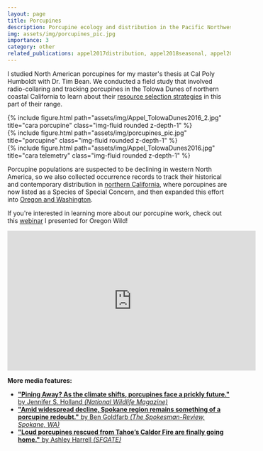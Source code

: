 ```yaml
---
layout: page
title: Porcupines
description: Porcupine ecology and distribution in the Pacific Northwest
img: assets/img/porcupines_pic.jpg
importance: 3
category: other
related_publications: appel2017distribution, appel2018seasonal, appel2021north, belamaric2024porcupines
---
```


I studied North American porcupines for my master's thesis at Cal Poly Humboldt with Dr. Tim Bean. We conducted a field study that involved radio-collaring and tracking porcupines in the Tolowa Dunes of northern coastal California to learn about their <a href="https://academic.oup.com/jmammal/article/99/5/1159/5052414">resource selection strategies</a> in this part of their range. 

<div class="row">
    <div class="col-sm mt-3 mt-md-0">
        {% include figure.html path="assets/img/Appel_TolowaDunes2016_2.jpg" title="cara porcupine" class="img-fluid rounded z-depth-1" %}
    </div>
    <div class="col-sm mt-3 mt-md-0">
        {% include figure.html path="assets/img/porcupines_pic.jpg" title="porcupine" class="img-fluid rounded z-depth-1" %}
    </div>
    <div class="col-sm mt-3 mt-md-0">
        {% include figure.html path="assets/img/Appel_TolowaDunes2016.jpg" title="cara telemetry" class="img-fluid rounded z-depth-1" %}
    </div>
</div>

Porcupine populations are suspected to be declining in western North America, so we also collected occurrence records to track their historical and contemporary distribution in <a href="https://digitalcommons.humboldt.edu/cgi/viewcontent.cgi?article=1002&context=oer">northern California</a>, where porcupines are now listed as a Species of Special Concern, and then expanded this effort into <a href="https://www.researchgate.net/profile/Cara-Appel/publication/349951521_NORTH_AMERICAN_PORCUPINE_DISTRIBUTION_IN_THE_PACIFIC_NORTHWEST_AND_EVALUATION_OF_A_NON-INVASIVE_MONITORING_TECHNIQUE/links/620c0714634ff774f4cfb401/NORTH-AMERICAN-PORCUPINE-DISTRIBUTION-IN-THE-PACIFIC-NORTHWEST-AND-EVALUATION-OF-A-NON-INVASIVE-MONITORING-TECHNIQUE.pdf">Oregon and Washington</a>.

If you're interested in learning more about our porcupine work, check out this <a href="https://youtu.be/6ja3cPxuwls">webinar</a> I presented for Oregon Wild!

<iframe width="560" height="315" src="https://www.youtube-nocookie.com/embed/6ja3cPxuwls?si=vkwJPs31afGHRTZY" title="YouTube video player" frameborder="0" allow="accelerometer; autoplay; clipboard-write; encrypted-media; gyroscope; picture-in-picture; web-share" referrerpolicy="strict-origin-when-cross-origin" allowfullscreen></iframe>
 
 
<b>More media features:</b>
- <a href="https://www.nwf.org/Magazines/National-Wildlife/2019/Oct-Nov/Conservation/Porcupines"><b>"Pining Away? As the climate shifts, porcupines face a prickly future."</b> by Jennifer S. Holland <i>(National Wildlife Magazine)</i></a>
- <a href="https://www.spokesman.com/stories/2021/apr/18/amid-widespread-decline-spokane-region-remains-som/"><b>"Amid widespread decline, Spokane region remains something of a porcupine redoubt."</b> by Ben Goldfarb <i>(The Spokesman-Review, Spokane, WA)</i></a>
- <a href="https://www.nwf.org/Magazines/National-Wildlife/2019/Oct-Nov/Conservation/Porcupines"><b>"Loud porcupines rescued from Tahoe’s Caldor Fire are finally going home."</b> by Ashley Harrell <i>(SFGATE)</i></a>

 
